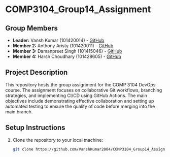 # COMP3104_Group14_Assignment

## Group Members
- **Leader:** Vansh Kumar (101420014) - [GitHub](https://github.com/VanshKumar2004)
- **Member 2:** Anthony Aristy (101420011) - [GitHub](https://github.com/AnthonyAristy)
- **Member 3:** Damanpreet Singh (101415046) - [GitHub](https://github.com/damansingh13)
- **Member 4:** Harsh Choudhary (101428605) - [GitHub](https://github.com/Harshlikescoding)

## Project Description
This repository hosts the group assignment for the COMP 3104 DevOps course. The assignment focuses on collaborative Git workflows, branching strategies, and implementing CI/CD using GitHub Actions. The main objectives include demonstrating effective collaboration and setting up automated testing to ensure the quality of code before merging into the main branch.

## Setup Instructions
1. Clone the repository to your local machine:
   ```bash
   git clone https://github.com/VanshKumar2004/COMP3104_Group14_Assignment.git